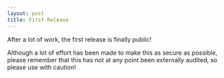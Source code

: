```yaml
---
layout: post
title: First Release
---
```


After a lot of work, the first release is finally public!

Although a lot of effort has been made to make this as secure as possible, please remember that this has not at any point been externally audited, so please use with caution!